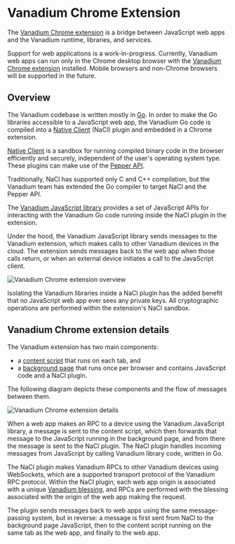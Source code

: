 # Vanadium Chrome Extension

<!-- TODO(sadovsky): Fix embedded img tags. -->

The [Vanadium Chrome extension][] is a bridge between JavaScript web apps and
the Vanadium runtime, libraries, and services.

Support for web applications is a work-in-progress.  Currently, Vanadium web
apps can run only in the Chrome desktop browser with the [Vanadium Chrome
extension][] installed.  Mobile browsers and non-Chrome browsers will be
supported in the future.

## Overview

The Vanadium codebase is written mostly in [Go][].  In order to make the Go
libraries accessible to a JavaScript web app, the Vanadium Go code is compiled
into a [Native Client][] (NaCl) plugin and embedded in a Chrome extension.

[Native Client][] is a sandbox for running compiled binary code in
the browser efficiently and securely, independent of the user's operating
system type.  These plugins can make use of the [Pepper API][].

Traditionally, NaCl has supported only C and C++ compilation, but the Vanadium
team has extended the Go compiler to target NaCl and the Pepper API.

The [Vanadium JavaScript library][] provides a set of JavaScript APIs for
interacting with the Vanadium Go code running inside the NaCl plugin in the
extension.

Under the hood, the Vanadium JavaScript library sends messages to the Vanadium
extension, which makes calls to other Vanadium devices in the cloud.  The
extension sends messages back to the web app when those calls return, or when
an external device initiates a call to the JavaScript client.

![Vanadium Chrome extension overview](/images/tools/chrome-extension-overview.svg)

Isolating the Vanadium libraries inside a NaCl plugin has the added benefit
that no JavaScript web app ever sees any private keys.  All cryptographic
operations are performed within the extension's NaCl sandbox.

## Vanadium Chrome extension details

The Vanadium extension has two main components:
  * a [content script][] that runs on each tab, and
  * a [background page][] that runs once per browser and contains JavaScript code and a NaCl plugin.

The following diagram depicts these components and the flow of messages between them.

![Vanadium Chrome extension details](/images/tools/chrome-extension-detail.svg)

When a web app makes an RPC to a device using the Vanadium JavaScript library,
a message is sent to the content script, which then forwards that message to
the JavaScript running in the background page, and from there the message is
sent to the NaCl plugin.  The NaCl plugin handles incoming messages from
JavaScript by calling Vanadium library code, written in Go.

The NaCl plugin makes Vanadium RPCs to other Vanadium devices using WebSockets,
which are a supported transport protocol of the Vanadium RPC protocol.  Within
the NaCl plugin, each web app origin is associated with a unique [Vanadium
blessing][blessing], and RPCs are performed with the blessing associated with
the origin of the web app making the request.

The plugin sends messages back to web apps using the same message-passing
system, but in reverse: a message is first sent from NaCl to the background
page JavaScript, then to the content script running on the same tab as the web
app, and finally to the web app.

[background page]: https://developer.chrome.com/extensions/background_pages "Background Pages"
[blessing]: ../glossary.md#blessing
[content script]: https://developer.chrome.com/extensions/content_scripts "Content Scripts"
[Go]: http://golang.org/ "The Go Programming Language"
[Native Client]: https://developer.chrome.com/native-client "Native Client"
[Pepper API]: https://developer.chrome.com/native-client/c-api "Pepper API"
[Vanadium Chrome extension]: https://chrome.google.com/webstore/detail/jcaelnibllfoobpedofhlaobfcoknpap "Vanadium Chrome extension"
[Vanadium JavaScript library]: https://github.com/vanadium/js "Vanadium JavaScript"
